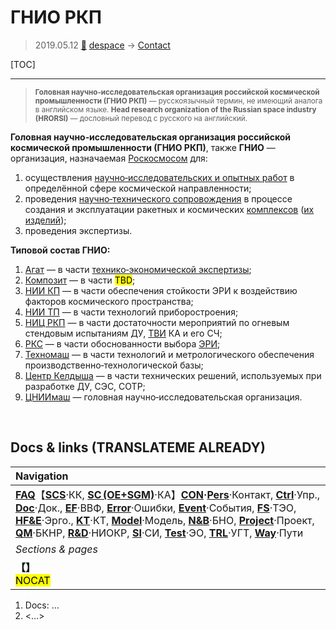 # ГНИО РКП
> 2019.05.12 [🚀](../index/index.md) [despace](index.md) → [Contact](contact.md)

[TOC]

---

> <small>**Головная научно‑исследовательская организация российской космической промышленности (ГНИО РКП)** — русскоязычный термин, не имеющий аналога в английском языке. **Head research organization of the Russian space industry (HRORSI)** — дословный перевод с русского на английский.</small>

**Головная научно‑исследовательская организация российской космической промышленности (ГНИО РКП)**, также **ГНИО** — организация, назначаемая [Роскосмосом](contact/roskosmos.md) для:

   1. осуществления [научно‑исследовательских и опытных работ](rnd.md) в определённой сфере космической направленности;
   1. проведения [научно‑технического сопровождения](rnd_support.md) в процессе создания и эксплуатации ракетных и космических [комплексов](scs.md) ([их изделий](unit.md));
   1. проведения экспертизы.

**Типовой состав ГНИО:**

   1. [Агат](contact/agat.md) — в части [технико‑экономической экспертизы](fs.md);
   1. [Композит](contact/kompozit_mv.md) — в части <mark>TBD</mark>;
   1. [НИИ КП](contact/niikp.md) — в части обеспечения стойкости ЭРИ к воздействию факторов космического пространства;
   1. [НИИ ТП](contact/niitp.md) — в части технологий приборостроения;
   1. [НИЦ РКП](contact/nic_rkp.md) — в части достаточности мероприятий по огневым стендовым испытаниям ДУ, [ТВИ](test.md) КА и его СЧ;
   1. [РКС](contact/rss.md) — в части обоснованности выбора [ЭРИ](elc.md);
   1. [Техномаш](contact/tehnomash.md) — в части технологий и метрологического обеспечения производственно‑технологической базы;
   1. [Центр Келдыша](contact/keldysh_its.md) — в части технических решений, используемых при разработке ДУ, СЭС, СОТР;
   1. [ЦНИИмаш](contact/tsniimash.md) — головная научно‑исследовательская организация.



<p style="page-break-after:always"> </p>

## Docs & links (TRANSLATEME ALREADY)
|Navigation|
|:--|
|**[FAQ](faq.md)**【**[SCS](scs.md)**·КК, **[SC (OE+SGM)](sc.md)**·КА】**[CON](contact.md)·[Pers](person.md)**·Контакт, **[Ctrl](control.md)**·Упр., **[Doc](doc.md)**·Док., **[EF](ef.md)**·ВВФ, **[Error](error.md)**·Ошибки, **[Event](event.md)**·События, **[FS](fs.md)**·ТЭО, **[HF&E](hfe.md)**·Эрго., **[KT](kt.md)**·КТ, **[Model](model.md)**·Модель, **[N&B](nnb.md)**·БНО, **[Project](project.md)**·Проект, **[QM](qm.md)**·БКНР, **[R&D](rnd.md)**·НИОКР, **[SI](si.md)**·СИ, **[Test](test.md)**·ЭО, **[TRL](trl.md)**·УГТ, **[Way](way.md)**·Пути|
|*Sections & pages*|
|**【[](.md)】**<br> <mark>NOCAT</mark>|

   1. Docs: …
   1. <…>
